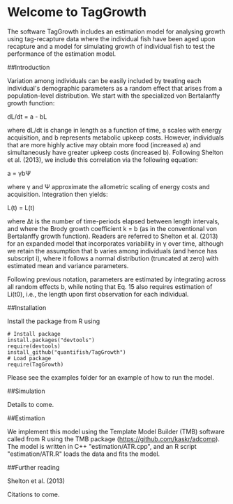 Welcome to TagGrowth
==========

The software TagGrowth includes an estimation model for analysing growth using
tag-recapture data where the individual fish have been aged upon recapture and a
model for simulating growth of individual fish to test the performance of the
estimation model.


##Introduction 

Variation among individuals can be easily included by treating
each individual's demographic parameters as a random effect that arises from a
population-level distribution. We start with the specialized von Bertalanffy
growth function:

dL/dt = a - bL

where dL/dt is change in length as a function of time, a scales with energy
acquisition, and b represents metabolic upkeep costs. However, individuals that
are more highly active may obtain more food (increased a) and simultaneously
have greater upkeep costs (increased b). Following Shelton et al. (2013), we
include this correlation via the following equation:

a = γbΨ

where γ and Ψ approximate the allometric scaling of energy costs and
acquisition. Integration then yields:

L(t) = L(t)

where Δt is the number of time-periods elapsed between length intervals, and
where the Brody growth coefficient k = b (as in the conventional von Bertalanffy
growth function). Readers are referred to Shelton et al. (2013) for an expanded
model that incorporates variability in γ over time, although we retain the
assumption that b varies among individuals (and hence has subscript i), where it
follows a normal distribution (truncated at zero) with estimated mean and
variance parameters.

Following previous notation, parameters are estimated by integrating across all
random effects b, while noting that Eq. 15 also requires estimation of Li(t0),
i.e., the length upon first observation for each individual.


##Installation

Install the package from R using

    # Install package
    install.packages("devtools")
    require(devtools)
    install_github("quantifish/TagGrowth")
    # Load package
    require(TagGrowth)

Please see the examples folder for an example of how to run the model.


##Simulation

Details to come.


##Estimation 

We implement this model using the Template Model Builder (TMB) software called
from R using the TMB package (https://github.com/kaskr/adcomp). The model is
written in C++ "estimation/ATR.cpp", and an R script "estimation/ATR.R" loads
the data and fits the model.


##Further reading

Shelton et al. (2013)

Citations to come.
